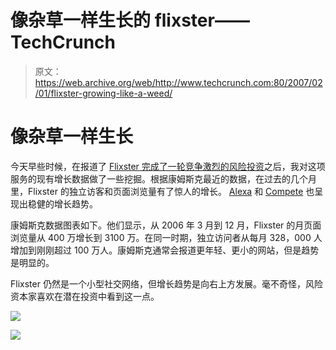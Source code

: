 # 像杂草一样生长的 flixster——TechCrunch

> 原文：<https://web.archive.org/web/http://www.techcrunch.com:80/2007/02/01/flixster-growing-like-a-weed/>

# 像杂草一样生长

 [](https://web.archive.org/web/20220128110530/http://www.flixster.com/) 今天早些时候，在报道了 [Flixster 完成了一轮竞争激烈的风险投资](https://web.archive.org/web/20220128110530/http://www.beta.techcrunch.com/2007/01/31/flixster-closes-very-competitive-financing-round/)之后，我对这项服务的现有增长数据做了一些挖掘。根据康姆斯克最近的数据，在过去的几个月里，Flixster 的独立访客和页面浏览量有了惊人的增长。 [Alexa](https://web.archive.org/web/20220128110530/http://www.alexaholic.com/flixster.com?y=r&r=6m&z=6) 和 [Compete](https://web.archive.org/web/20220128110530/http://snapshot.compete.com/flixster.com) 也呈现出稳健的增长趋势。

康姆斯克数据图表如下。他们显示，从 2006 年 3 月到 12 月，Flixster 的月页面浏览量从 400 万增长到 3100 万。在同一时期，独立访问者从每月 328，000 人增加到刚刚超过 100 万人。康姆斯克通常会报道更年轻、更小的网站，但是趋势是明显的。

Flixster 仍然是一个小型社交网络，但增长趋势是向右上方发展。毫不奇怪，风险资本家喜欢在潜在投资中看到这一点。

![](img/c3326cf5084569f08213d1a4c2a5aef6.png)

![](img/479a3cea34e644461b8b51f5a42cd711.png)